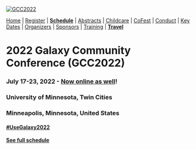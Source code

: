 
<div class="trim-p">

[![GCC2022](/images/events/gcc2022/umn-river-aerial-wide.jpg)](/events/gcc2022/)

</div>
<div class="linkbox-horizontal trim-p">

[Home](/events/gcc2022/) |
[Register](/events/gcc2022/register) |
[**Schedule**](/events/gcc2022/schedule/) |
[Abstracts](/events/gcc2022/abstracts/) |
[Childcare](/events/gcc2022/childcare/) |
[CoFest](/events/gcc2022/cofest/) |
[Conduct](/events/gcc2022/conduct/) |
[Key Dates](/events/gcc2022/key-dates/) |
[Organizers](/events/gcc2022/organizers/) |
[Sponsors](/events/gcc2022/sponsors/) |
[Training](/events/gcc2022/training/) |
[**Travel**](/events/gcc2022/travel/)

</div>
<div class="text-center">

# **2022 Galaxy Community Conference (GCC2022)**

### July 17-23, 2022 - [Now online as well](/events/gcc2022/register)!
### University of Minnesota, Twin Cities
### Minneapolis, Minnesota, United States

#### [#UseGalaxy2022](https://twitter.com/hashtag/UseGalaxy2022)

<div class="container">
    <div class="row">
        <div class="col"></div>
        <div class="col">
            <a target="_blank" href="https://gcc2022.sched.com/" type="button" class="btn btn-primary center">
                <strong>See full schedule</strong>
            </a>
        </div>
        <div class="col"></div>
    </div>
</div>

</div>
